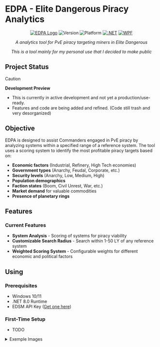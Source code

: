 # EDPA - Elite Dangerous Piracy Analytics

<div align="center">

[![EDPA Logo](https://img.shields.io/badge/Elite-Dangerous-orange)](https://www.elitedangerous.com/en-US)
![Version](https://img.shields.io/badge/Version-Development--Preview-blue)
![Platform](https://img.shields.io/badge/Platform-Windows-lightgrey)
[![.NET](https://img.shields.io/badge/.NET-8.0-purple)](https://dotnet.microsoft.com/en-us/)
[![WPF](https://img.shields.io/badge/4.0.3-WPF-UI?color=%23088da5)](https://github.com/lepoco/wpfui)

*A analytics tool for PvE piracy targeting miners in Elite Dangerous*

*This is a tool mainly for my personal use that I decided to make public*

</div>

## Project Status

> [!CAUTION]
> **Development Preview** 
> - This is currently in active development and not yet a production/use-ready. 
> - Features and code are being added and refined. (Code still trash and very desorganized)


## Objective

EDPA is designed to assist Commanders engaged in PvE piracy by analyzing systems within a specified range of a reference system. The tool uses a scoring system to identify the most profitable piracy targets based on:

- **Economic factors** (Industrial, Refinery, High Tech economies)
- **Government types** (Anarchy, Feudal, Corporate, etc.)
- **Security levels** (Anarchy, Low, Medium, High)
- **Population demographics**
- **Faction states** (Boom, Civil Unrest, War, etc.)
- **Market demand** for valuable commodities
- **Presence of planetary rings**

## Features

### Current Features
- **System Analysis** - Scoring of systems for piracy viability
- **Customizable Search Radius** - Search within 1-50 LY of any reference system
- **Weighted Scoring System** - Configurable weights for different economic and political factors

## Using

### Prerequisites
- Windows 10/11
- .NET 8.0 Runtime
- EDSM API Key ([Get one here](https://www.edsm.net/en/settings/api))

### First-Time Setup
- TODO

<details>
  <summary>Exemple Images</summary>
  
  ![Exemple Search](https://github.com/user-attachments/assets/54ef5079-075a-466d-8387-68947133e760)
  ![Exemple System Details](https://github.com/user-attachments/assets/23b7e4a3-efdd-4b9f-9125-5bda55169394)
  ![Exemple Saved Systems](https://github.com/user-attachments/assets/b4adeb99-19a8-4fa3-9774-eb9783c7b668)
  
</details>
